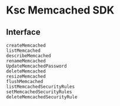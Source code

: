 # Ksc Memcached SDK

## Interface
    createMemcached
    listMemcached
    describeMemcached
    renameMemcached
    UpdateMemcachedPassword
    deleteMemcached
    resizeMemcached
    flushMemcached
    listMemcachedSecurityRules
    setMemcachedSecurityRules
    deleteMemcachedSecurityRule